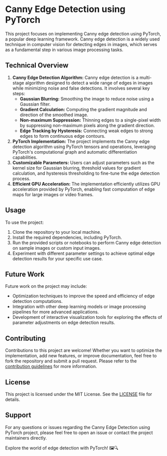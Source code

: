 # Canny Edge Detection using PyTorch

This project focuses on implementing Canny edge detection using PyTorch, a popular deep learning framework. Canny edge detection is a widely used technique in computer vision for detecting edges in images, which serves as a fundamental step in various image processing tasks.

## Technical Overview

1. **Canny Edge Detection Algorithm:** Canny edge detection is a multi-stage algorithm designed to detect a wide range of edges in images while minimizing noise and false detections. It involves several key steps:
   - **Gaussian Blurring:** Smoothing the image to reduce noise using a Gaussian filter.
   - **Gradient Calculation:** Computing the gradient magnitude and direction of the smoothed image.
   - **Non-maximum Suppression:** Thinning edges to a single-pixel width by suppressing non-maximum pixels along the gradient direction.
   - **Edge Tracking by Hysteresis:** Connecting weak edges to strong edges to form continuous edge contours.
2. **PyTorch Implementation:** The project implements the Canny edge detection algorithm using PyTorch tensors and operations, leveraging PyTorch's computational graph and automatic differentiation capabilities.
3. **Customizable Parameters:** Users can adjust parameters such as the kernel size for Gaussian blurring, threshold values for gradient calculation, and hysteresis thresholding to fine-tune the edge detection process.
4. **Efficient GPU Acceleration:** The implementation efficiently utilizes GPU acceleration provided by PyTorch, enabling fast computation of edge maps for large images or video frames.

## Usage

To use the project:

1. Clone the repository to your local machine.
2. Install the required dependencies, including PyTorch.
3. Run the provided scripts or notebooks to perform Canny edge detection on sample images or custom input images.
4. Experiment with different parameter settings to achieve optimal edge detection results for your specific use case.

## Future Work

Future work on the project may include:

- Optimization techniques to improve the speed and efficiency of edge detection computations.
- Integration with other deep learning models or image processing pipelines for more advanced applications.
- Development of interactive visualization tools for exploring the effects of parameter adjustments on edge detection results.

## Contributing

Contributions to this project are welcome! Whether you want to optimize the implementation, add new features, or improve documentation, feel free to fork the repository and submit a pull request. Please refer to the [contribution guidelines](CONTRIBUTING.md) for more information.

## License

This project is licensed under the MIT License. See the [LICENSE](LICENSE) file for details.

## Support

For any questions or issues regarding the Canny Edge Detection using PyTorch project, please feel free to open an issue or contact the project maintainers directly.

Explore the world of edge detection with PyTorch! 🖼️🔍
